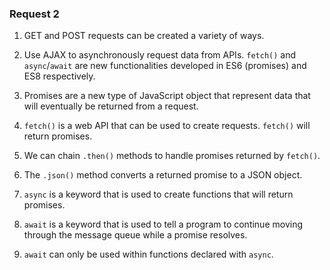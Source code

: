 ### Request 2 ###

1. GET and POST requests can be created a variety of ways.

2. Use AJAX to asynchronously request data from APIs. `fetch()` and `async`/`await` are new functionalities developed in ES6 (promises) and ES8 respectively.

3. Promises are a new type of JavaScript object that represent data that will eventually be returned from a request.

4. `fetch()` is a web API that can be used to create requests. `fetch()` will return promises.

5. We can chain `.then()` methods to handle promises returned by `fetch()`.

6. The `.json()` method converts a returned promise to a JSON object.

7. `async` is a keyword that is used to create functions that will return promises.

8. `await` is a keyword that is used to tell a program to continue moving through the message queue while a promise resolves.

9. `await` can only be used within functions declared with `async`.
